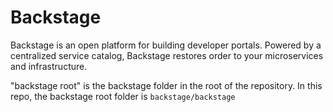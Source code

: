 # Backstage

Backstage is an open platform for building developer portals. Powered by a centralized service catalog, Backstage restores order to your microservices and infrastructure.

"backstage root" is the backstage folder in the root of the repository. In this repo, the backstage root folder is `backstage/backstage` 